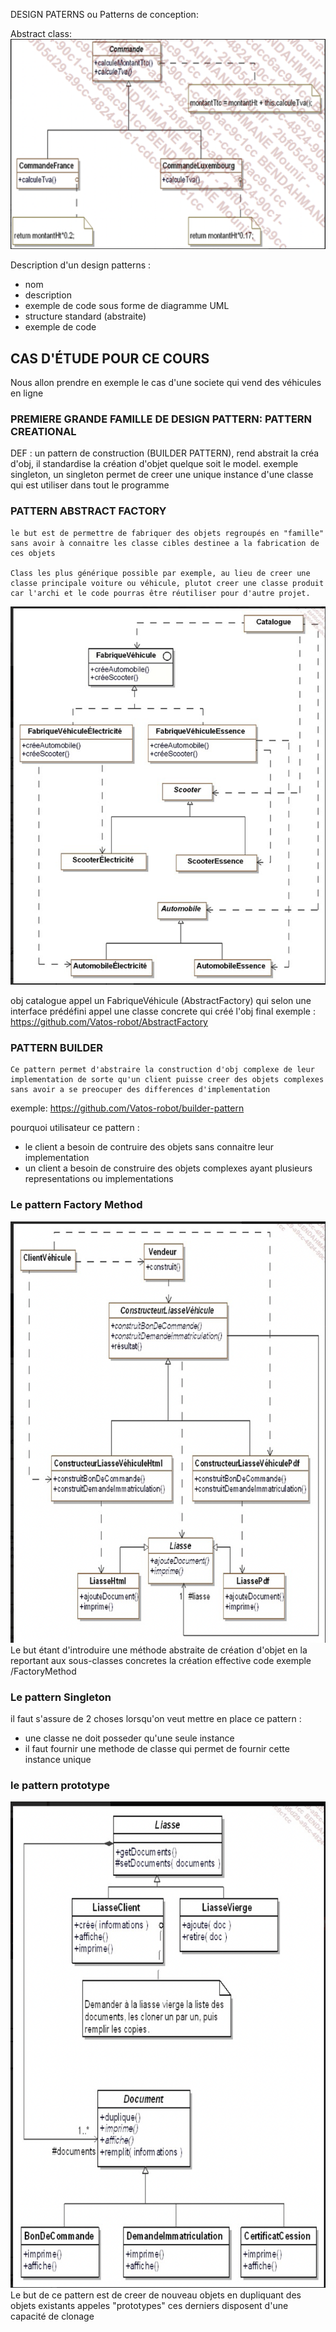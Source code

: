 DESIGN PATERNS ou Patterns de conception:


Abstract class:
![Alt text](img/1.png) 

Description d'un design patterns :
- nom
- description
- exemple de code sous forme de diagramme UML
- structure standard (abstraite)
- exemple de code

## CAS D'ÉTUDE POUR CE COURS

Nous allon prendre en exemple le cas d'une societe qui vend des véhicules en ligne

### PREMIERE GRANDE FAMILLE DE DESIGN PATTERN: PATTERN CREATIONAL

DEF : un pattern de construction (BUILDER PATTERN), rend abstrait la créa d'obj, il standardise la création d'objet quelque soit le model.
exemple singleton, un singleton permet de creer une unique instance d'une classe qui est utiliser dans tout le programme 


### PATTERN ABSTRACT FACTORY

    le but est de permettre de fabriquer des objets regroupés en "famille" sans avoir à connaitre les classe cibles destinee a la fabrication de ces objets

    Class les plus générique possible par exemple, au lieu de creer une classe principale voiture ou véhicule, plutot creer une classe produit car l'archi et le code pourras être réutiliser pour d'autre projet.
![Alt text](img/2.png)

obj catalogue appel un FabriqueVéhicule (AbstractFactory) qui selon une interface prédéfini appel une classe concrete qui créé l'obj final
exemple : https://github.com/Vatos-robot/AbstractFactory



### PATTERN BUILDER

    Ce pattern permet d'abstraire la construction d'obj complexe de leur implementation de sorte qu'un client puisse creer des objets complexes sans avoir a se preocuper des differences d'implementation 


exemple:  https://github.com/Vatos-robot/builder-pattern

pourquoi utilisateur ce pattern : 
- le client a besoin de contruire des objets sans connaitre leur implementation
- un client a besoin de construire des objets complexes ayant plusieurs representations ou implementations


### Le pattern Factory Method
![Alt text](img/3.png)
Le but étant d'introduire une méthode abstraite de création d'objet en la reportant aux sous-classes concretes la création effective
code exemple /FactoryMethod


### Le pattern Singleton 
il faut s'assure de 2 choses lorsqu'on veut mettre en place ce pattern :
- une classe ne doit posseder qu'une seule instance 
- il faut fournir une methode de classe qui permet de fournir cette instance unique 


### le pattern prototype 
![Alt text](img/5.png)
Le but de ce pattern est de creer de nouveau objets en dupliquant des objets existants appeles "prototypes" 
ces derniers disposent d'une capacité de clonage 


